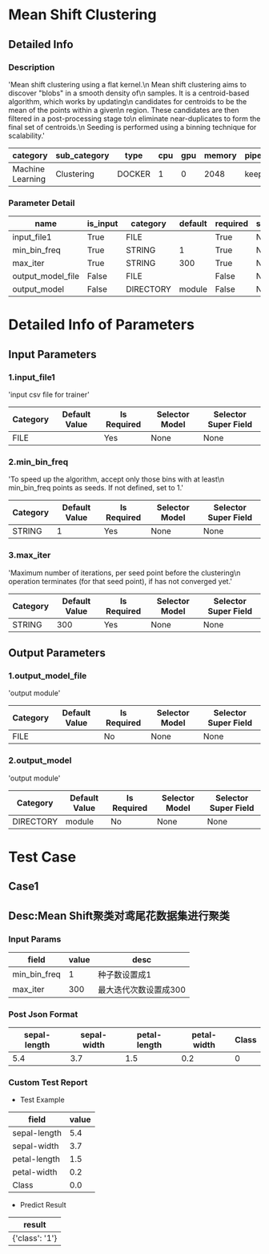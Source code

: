 # Mean Shift Clustering
## Detailed Info
### Description
'Mean shift clustering using a flat kernel.\n    Mean shift clustering aims to discover "blobs" in a smooth density of\n    samples. It is a centroid-based algorithm, which works by updating\n    candidates for centroids to be the mean of the points within a given\n    region. These candidates are then filtered in a post-processing stage to\n    eliminate near-duplicates to form the final set of centroids.\n    Seeding is performed using a binning technique for scalability.'


| category | sub_category | type | cpu | gpu | memory | pipe_status |
| --- | --- | --- | --- | --- | --- | --- |
| Machine Learning | Clustering | DOCKER | 1 | 0 | 2048 | keep |


### Parameter Detail

| name | is_input | category | default | required | selector_model |
| --- | --- | --- | --- | --- | --- |
| input_file1 | True | FILE |  | True | None |
| min_bin_freq | True | STRING | 1 | True | None |
| max_iter | True | STRING | 300 | True | None |
| output_model_file | False | FILE |  | False | None |
| output_model | False | DIRECTORY | module | False | None |


# Detailed Info of Parameters
## Input Parameters
### 1.input_file1
'input csv file for trainer'


| Category | Default Value | Is Required | Selector Model | Selector Super Field |
| --- | --- | --- | --- | --- |
| FILE |  | Yes | None | None |


### 2.min_bin_freq
'To speed up the algorithm, accept only those bins with at least\n           min_bin_freq points as seeds. If not defined, set to 1.'


| Category | Default Value | Is Required | Selector Model | Selector Super Field |
| --- | --- | --- | --- | --- |
| STRING | 1 | Yes | None | None |


### 3.max_iter
'Maximum number of iterations, per seed point before the clustering\n        operation terminates (for that seed point), if has not converged yet.'


| Category | Default Value | Is Required | Selector Model | Selector Super Field |
| --- | --- | --- | --- | --- |
| STRING | 300 | Yes | None | None |


## Output Parameters
### 1.output_model_file
'output module'


| Category | Default Value | Is Required | Selector Model | Selector Super Field |
| --- | --- | --- | --- | --- |
| FILE |  | No | None | None |


### 2.output_model
'output module'


| Category | Default Value | Is Required | Selector Model | Selector Super Field |
| --- | --- | --- | --- | --- |
| DIRECTORY | module | No | None | None |



# Test Case
## Case1
## Desc:Mean Shift聚类对鸢尾花数据集进行聚类
### Input Params

| field | value | desc |
| --- | --- | --- |
| min_bin_freq | 1 | 种子数设置成1 |
| max_iter | 300 | 最大迭代次数设置成300 |


### Post Json Format

| sepal-length | sepal-width | petal-length | petal-width | Class |
| --- | --- | --- | --- | --- |
| 5.4 | 3.7 | 1.5 | 0.2 | 0 |


### Custom Test Report
+ Test Example


| field | value |
| --- | --- |
| sepal-length | 5.4 |
| sepal-width | 3.7 |
| petal-length | 1.5 |
| petal-width | 0.2 |
| Class | 0.0 |


+ Predict Result


| result |
| --- |
| {'class': '1'} |


